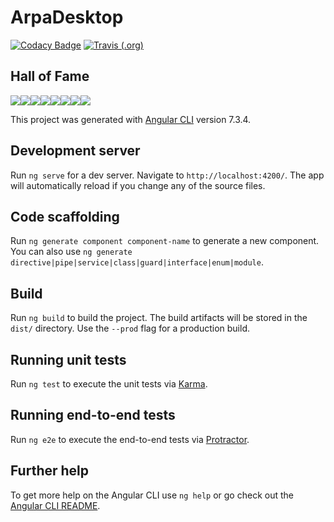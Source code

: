 # ArpaDesktop

[![Codacy Badge](https://api.codacy.com/project/badge/Grade/a7464d5a202f421086deb3fd25f6860e)](https://app.codacy.com/app/Manolomon/arpa-desktop?utm_source=github.com&utm_medium=referral&utm_content=Manolomon/arpa-desktop&utm_campaign=Badge_Grade_Dashboard) [![Travis (.org)](https://img.shields.io/travis/Manolomon/arpa-desktop.svg?logo=travis-ci&logoColor=white)](https://travis-ci.org/Manolomon/arpa-desktop)

## Hall of Fame

[![](https://sourcerer.io/fame/Manolomon/Manolomon/arpa-desktop/images/0)](https://sourcerer.io/fame/Manolomon/Manolomon/arpa-desktop/links/0)[![](https://sourcerer.io/fame/Manolomon/Manolomon/arpa-desktop/images/1)](https://sourcerer.io/fame/Manolomon/Manolomon/arpa-desktop/links/1)[![](https://sourcerer.io/fame/Manolomon/Manolomon/arpa-desktop/images/2)](https://sourcerer.io/fame/Manolomon/Manolomon/arpa-desktop/links/2)[![](https://sourcerer.io/fame/Manolomon/Manolomon/arpa-desktop/images/3)](https://sourcerer.io/fame/Manolomon/Manolomon/arpa-desktop/links/3)[![](https://sourcerer.io/fame/Manolomon/Manolomon/arpa-desktop/images/4)](https://sourcerer.io/fame/Manolomon/Manolomon/arpa-desktop/links/4)[![](https://sourcerer.io/fame/Manolomon/Manolomon/arpa-desktop/images/5)](https://sourcerer.io/fame/Manolomon/Manolomon/arpa-desktop/links/5)[![](https://sourcerer.io/fame/Manolomon/Manolomon/arpa-desktop/images/6)](https://sourcerer.io/fame/Manolomon/Manolomon/arpa-desktop/links/6)[![](https://sourcerer.io/fame/Manolomon/Manolomon/arpa-desktop/images/7)](https://sourcerer.io/fame/Manolomon/Manolomon/arpa-desktop/links/7)

This project was generated with [Angular CLI](https://github.com/angular/angular-cli) version 7.3.4.

## Development server

Run `ng serve` for a dev server. Navigate to `http://localhost:4200/`. The app will automatically reload if you change any of the source files.

## Code scaffolding

Run `ng generate component component-name` to generate a new component. You can also use `ng generate directive|pipe|service|class|guard|interface|enum|module`.

## Build

Run `ng build` to build the project. The build artifacts will be stored in the `dist/` directory. Use the `--prod` flag for a production build.

## Running unit tests

Run `ng test` to execute the unit tests via [Karma](https://karma-runner.github.io).

## Running end-to-end tests

Run `ng e2e` to execute the end-to-end tests via [Protractor](http://www.protractortest.org/).

## Further help

To get more help on the Angular CLI use `ng help` or go check out the [Angular CLI README](https://github.com/angular/angular-cli/blob/master/README.md).
